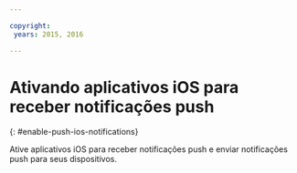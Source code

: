 ```yaml
---

copyright:
 years: 2015, 2016

---
```


# Ativando aplicativos iOS para receber notificações push
{: #enable-push-ios-notifications}

Ative aplicativos iOS para receber notificações push e
enviar notificações push para seus dispositivos.
